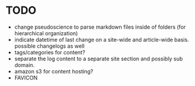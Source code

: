 # TODO

 - change pseudoscience to parse markdown files inside of folders (for hierarchical organization)
 - indicate datetime of last change on a site-wide and article-wide basis. possible changelogs as well
 - tags/categories for content?
 - separate the log content to a separate site section and possibly sub domain.
 - amazon s3 for content hosting?
 - FAVICON
